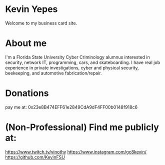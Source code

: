 # Kevin Yepes

Welcome to my business card site. 

# About me
I'm a Florida State University Cyber Criminology alumnus interested in security, network IT, programming, cars, and skateboarding. I have real job experience in private investigations, cyber and physical security, beekeeping, and automotive fabrication/repair.

# Donations
pay me at: 0x23e8B474EFF61e2849CdA9dF4FF00b0148f918c6

# (Non-Professional) Find me publicly at:
https://www.twitch.tv/vinothy
https://www.instagram.com/gc8kevin/
https://github.com/KevinFSU
